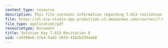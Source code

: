 ```yaml
---
content_type: resource
description: This file contains information regarding 7.013 recitation 8.
file: https://ol-ocw-studio-app-production.s3.amazonaws.com/courses/7-013-introductory-biology-spring-2013/c3d399e61fe45ad216fd4102b339aab8_MIT7_013S12_RecitatSol_8.pdf
file_type: application/pdf
resourcetype: Document
title: Solution Key 7.013 Recitation 8
uid: c3d399e6-1fe4-5ad2-16fd-4102b339aab8
---
```

